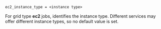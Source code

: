     ec2_instance_type = <instance type>

For grid type **ec2** jobs, identifies the instance type. Different
services may offer different instance types, so no default value is set.
